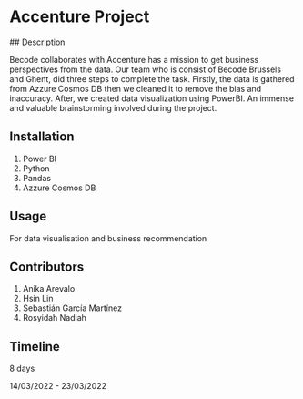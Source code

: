 # Accenture Project

## Description

Becode collaborates with Accenture has a mission to get business perspectives from the data. Our team who is consist of Becode Brussels and Ghent, did three steps to complete the task. Firstly, the data is gathered from Azzure Cosmos DB then we cleaned it to remove the bias and inaccuracy. After, we created data visualization using PowerBI. An immense and valuable brainstorming involved during the project.

## Installation

1. Power BI
2. Python
3. Pandas
4. Azzure Cosmos DB

## Usage 

For data visualisation and business recommendation

## Contributors

1. Anika Arevalo
2. Hsin Lin
3. Sebastián García Martínez
4. Rosyidah Nadiah

## Timeline

8 days 

14/03/2022 - 23/03/2022

